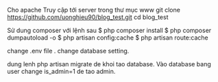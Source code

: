 Cho apache
Truy cập tới server
trong thư mục www
git clone https://github.com/uonghieu90/blog_test.git
cd blog_test

Sử dung composer với lệnh sau
$ php composer install
$ php composer dumpautoload -o
$ php artisan config:cache
$ php artisan route:cache


change .env file .
change database setting.

dung lenh  php artisan migrate de khoi tao database.
Vào database bang user change is_admin=1 de tao admin.
